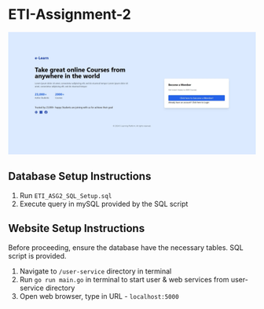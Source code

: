# ETI-Assignment-2
![Home Page](front-end/images/index.jpg)

## Database Setup Instructions
1. Run `ETI_ASG2_SQL_Setup.sql`
2. Execute query in mySQL provided by the SQL script

## Website Setup Instructions
Before proceeding, ensure the database have the necessary tables. SQL script is provided.
1. Navigate to `/user-service` directory in terminal
2. Run `go run main.go` in terminal to start user & web services from user-service directory
3. Open web browser, type in URL - `localhost:5000`





